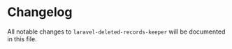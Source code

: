 # Changelog

All notable changes to `laravel-deleted-records-keeper` will be documented in this file.
